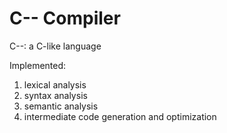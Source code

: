 # C-- Compiler

C--: a C-like language

Implemented:
1. lexical analysis
2. syntax analysis
3. semantic analysis
4. intermediate code generation and optimization
